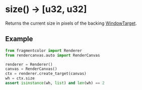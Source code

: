 # size() -> [u32, u32]

Returns the current size in pixels of the backing [WindowTarget](https://fragmentcolor.org/api/targets/windowtarget).

## Example

```python
from fragmentcolor import Renderer
from rendercanvas.auto import RenderCanvas

renderer = Renderer()
canvas = RenderCanvas()
ctx = renderer.create_target(canvas)
wh = ctx.size
assert isinstance(wh, list) and len(wh) == 2
```
